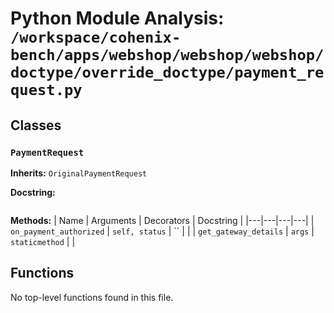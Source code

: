 # Python Module Analysis: `/workspace/cohenix-bench/apps/webshop/webshop/webshop/doctype/override_doctype/payment_request.py`

## Classes

### `PaymentRequest`
**Inherits:** `OriginalPaymentRequest`


**Docstring:**
```

```

**Methods:**
| Name | Arguments | Decorators | Docstring |
|---|---|---|---|
| `on_payment_authorized` | `self, status` | `` |  |
| `get_gateway_details` | `args` | `staticmethod` |  |





## Functions

No top-level functions found in this file.
